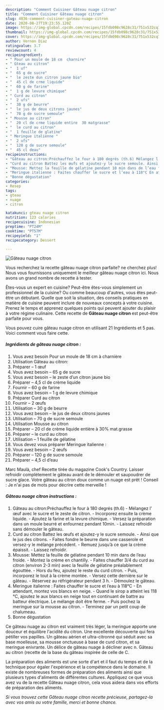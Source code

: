 ```yaml
---
description: "Comment Cuisiner Gâteau nuage citron"
title: "Comment Cuisiner Gâteau nuage citron"
slug: 4036-comment-cuisiner-gateau-nuage-citron
date: 2020-08-27T19:23:55.120Z
image: https://img-global.cpcdn.com/recipes/15fdb098c9628c31/751x532cq70/gateau-nuage-citron-photo-principale-de-la-recette.jpg
thumbnail: https://img-global.cpcdn.com/recipes/15fdb098c9628c31/751x532cq70/gateau-nuage-citron-photo-principale-de-la-recette.jpg
cover: https://img-global.cpcdn.com/recipes/15fdb098c9628c31/751x532cq70/gateau-nuage-citron-photo-principale-de-la-recette.jpg
author: Vernon Diaz
ratingvalue: 3.7
reviewcount: 4
recipeingredient:
- " Pour un moule de 18 cm  charnire"
- " Gteau au citron"
- "  1 uf"
- "  65 g de sucre"
- "  le zeste dun citron jaune bio"
- "  45 cl de crme liquide"
- "  60 g de farine"
- "  1 g de levure chimique"
- " Curd au citron"
- "  2 ufs"
- "  30 g de beurre"
- "  le jus de deux citrons jaunes"
- "  70 g de sucre semoule"
- " Mousse au citron"
- "  20 cl de crme liquide entire  30 matgrasse"
- "  le curd au citron"
- "  1 feuille de glatine"
- " Meringue italienne "
- "  2 ufs"
- "  120 g de sucre semoule"
- "  45 cl deau"
recipeinstructions:
- "Gâteau au citron:Préchauffez le four à 180 degrés (th.6) Mélangez l’ œuf avec le sucre et le zeste de citron. Incorporez ensuite la crème liquide. Ajoutez la farine et la levure chimique. Versez la préparation dans un moule beurré et enfournez pendant 10min. Laissez refroidir sans démouler le gâteau."
- "Curd au citron Battez les œufs et ajoutez-y le sucre semoule. Ainsi que le jus des citrons. Faites fondre le beurre dans une casserole et versez-y le mélange précédent. Remuez jusqu’à ce que la crème épaissit.  Laissez refroidir."
- "Mousse: Mettez la feuille de gélatine pendant 10 min dans de l’eau froide. Montez la crème en chantilly. Faites chauffer 3/4 du curd au citron (environ 2-3 min) avec la feuille de gélatine préalablement égouttée. Hors du feu, ajoutez le reste du curd citron. Puis, incorporez le tout à la crème montée. Versez cette dernière sur le gâteau. Réservez au réfrigérateur pendant 3 h. Démoulez le gâteau."
- "Meringue italienne : Faites chauffer le sucre et l’eau à 118°C En attendant, montez vos blancs en neige. Quand le sirop a atteint les 118 °C, ajoutez le aux blancs en neige tout en continuant de battre au batteur électrique. Le mélange doit être ferme. Puis pochez la meringue sur la mousse au citron. Terminez par un petit coup de chalumeau."
- "Bonne dégustation"
categories:
- Resep
tags:
- gteau
- nuage
- citron

katakunci: gteau nuage citron 
nutrition: 123 calories
recipecuisine: Indonesian
preptime: "PT24M"
cooktime: "PT57M"
recipeyield: "1"
recipecategory: Dessert

---
```



![Gâteau nuage citron](https://img-global.cpcdn.com/recipes/15fdb098c9628c31/751x532cq70/gateau-nuage-citron-photo-principale-de-la-recette.jpg)

Vous recherchez la recette gâteau nuage citron parfaite? ne cherchez plus! Nous vous fournissons uniquement le meilleur gâteau nuage citron ici. Nous avons un grand nombre de recette à tester.

Êtes-vous un expert en cuisine? Peut-être êtes-vous simplement un professionnel de la cuisine? Ou comme beaucoup d'autres, vous êtes peut-être un débutant. Quelle que soit la situation, des conseils pratiques en matière de cuisine peuvent inclure de nouveaux concepts à votre cuisine. Prenez le temps et apprenez quelques points qui peuvent ajouter du plaisir à votre régime culinaire. Cette recette de <strong> Gâteau nuage citron </strong> est peut-être parfaite pour vous.

<!--inarticleads1-->

Vous pouvez cuire gâteau nuage citron en utilisant 21 Ingrédients et 5 pas. Voici comment vous faire cette.

##### Ingrédients de gâteau nuage citron :

1. Vous avez besoin  Pour un moule de 18 cm à charnière
1. Utilisation  Gâteau au citron:
1. Préparer  – 1 œuf
1. Vous avez besoin  – 65 g de sucre
1. Vous avez besoin  – le zeste d’un citron jaune bio
1. Préparer  – 4,5 cl de crème liquide
1. Fournir  – 60 g de farine
1. Vous avez besoin  – 1 g de levure chimique
1. Préparer  Curd au citron
1. Fournir  – 2 œufs
1. Utilisation  – 30 g de beurre
1. Vous avez besoin  – le jus de deux citrons jaunes
1. Utilisation  – 70 g de sucre semoule
1. Utilisation  Mousse au citron
1. Préparer  – 20 cl de crème liquide entière à 30% mat.grasse
1. Préparer  – le curd au citron
1. Utilisation  – 1 feuille de gélatine
1. Vous devez vous préparer  Meringue italienne :
1. Vous avez besoin  – 2 œufs
1. Préparer  – 120 g de sucre semoule
1. Préparer  – 4,5 cl d’eau


Marc Maulà, chef Recette tirée du magazine Cook&#39;s Country. Laisser refroidir complètement le gâteau avant de le démouler et saupoudrer de sucre glace. Votre gâteau au citron doux comme un nuage est prêt ! Conseil : Je n&#39;ai pas de mots pour décrire cette merveille ! 

<!--inarticleads2-->

##### Gâteau nuage citron instructions :

1. Gâteau au citron:Préchauffez le four à 180 degrés (th.6) - Mélangez l’ œuf avec le sucre et le zeste de citron. - Incorporez ensuite la crème liquide. - Ajoutez la farine et la levure chimique. - Versez la préparation dans un moule beurré et enfournez pendant 10min. - Laissez refroidir sans démouler le gâteau.
1. Curd au citron Battez les œufs et ajoutez-y le sucre semoule. - Ainsi que le jus des citrons. - Faites fondre le beurre dans une casserole et versez-y le mélange précédent. - Remuez jusqu’à ce que la crème épaissit.  - Laissez refroidir.
1. Mousse: Mettez la feuille de gélatine pendant 10 min dans de l’eau froide. - Montez la crème en chantilly. - Faites chauffer 3/4 du curd au citron (environ 2-3 min) avec la feuille de gélatine préalablement égouttée. - Hors du feu, ajoutez le reste du curd citron. - Puis, incorporez le tout à la crème montée. - Versez cette dernière sur le gâteau. - Réservez au réfrigérateur pendant 3 h. - Démoulez le gâteau.
1. Meringue italienne : Faites chauffer le sucre et l’eau à 118°C - En attendant, montez vos blancs en neige. - Quand le sirop a atteint les 118 °C, ajoutez le aux blancs en neige tout en continuant de battre au batteur électrique. Le mélange doit être ferme. - Puis pochez la meringue sur la mousse au citron. - Terminez par un petit coup de chalumeau.
1. Bonne dégustation


Ce gâteau nuage au citron est vraiment très léger, la meringue apporte une douceur et équilibre l&#39;acidité du citron. Une excellente découverte qui fera pétiller vos papilles. Un gâteau aérien et ultra-citronné qui séduit avec sa base moelleuse, sa mousse onctueuse à base de curd citron, et sa meringue enivrante. Un délice de gâteau nuage à décliner avec n. Gâteau au citron (recette de la base du gâteau inspirée de celle de C. 

<!--inarticleads1-->

<p>
La préparation des aliments est une sorte d'art et il faut du temps et de la technique pour égaler l'expérience et la compétence dans le domaine. Il existe de nombreuses formes de préparation des aliments ainsi que plusieurs types d'aliments de différentes cultures. Appliquez ce que vous avez vu de la recette Gâteau nuage citron, cela vous aidera dans vos efforts de préparation des aliments.
</p>

<p>
<i>Si vous trouvez cette Gâteau nuage citron recette précieuse, partagez-la avec vos amis ou votre famille, merci et bonne chance.</i>
</p>
